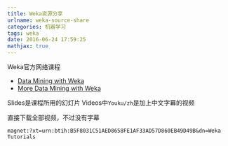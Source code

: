 ```yaml
---
title: Weka资源分享
urlname: weka-source-share
categories: 机器学习
tags: weka
date: 2016-06-24 17:59:25
mathjax: true
---
```


Weka官方网络课程

- [Data Mining with Weka](http://www.cs.waikato.ac.nz/ml/weka/mooc/dataminingwithweka/)
- [More Data Mining with Weka](http://www.cs.waikato.ac.nz/ml/weka/mooc/moredataminingwithweka/)

Slides是课程所用的幻灯片
Videos中`Youku/zh`是加上中文字幕的视频

直接下载全部视频，不过没有字幕

```
magnet:?xt=urn:btih:B5F8031C51AED8658FE1AF33AD57D860EB49D49B&dn=Weka Tutorials
```
